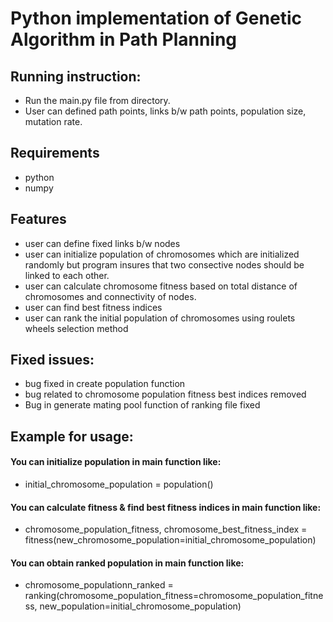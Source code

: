 # Python implementation of Genetic Algorithm in Path Planning

## Running instruction:
- Run the main.py file from directory. 
- User can defined path points, links b/w path points, population size, mutation rate.

## Requirements
- python
- numpy

## Features
- user can define fixed links b/w nodes
- user can initialize population of chromosomes which are initialized randomly but program insures that two consective nodes should be linked to each other.
- user can calculate chromosome fitness based on total distance of chromosomes and connectivity of nodes.
- user can find best fitness indices
- user can rank the initial population of chromosomes using roulets wheels selection method

## Fixed issues:
- bug fixed in create population function
- bug related to chromosome population fitness best indices removed
- Bug in generate mating pool function of ranking file fixed

## Example for usage: 
#### You can initialize population in main function like:
- initial_chromosome_population = population()
#### You can calculate fitness & find best fitness indices in main function like:
- chromosome_population_fitness, chromosome_best_fitness_index = fitness(new_chromosome_population=initial_chromosome_population)
#### You can obtain ranked population in main function like:
- chromosome_populationn_ranked = ranking(chromosome_population_fitness=chromosome_population_fitness, new_population=initial_chromosome_population)
